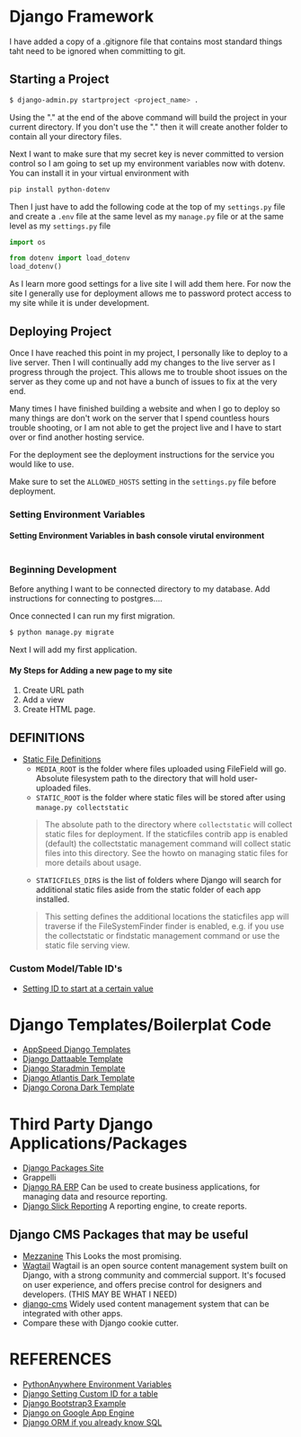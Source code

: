 # Django Framework

I have added a copy of a .gitignore file that contains most standard things taht need to be ignored when committing to git.

## Starting a Project
```bash
$ django-admin.py startproject <project_name> .
```
Using the "." at the end of the above command will build the project in your current directory.
If you don't use the "." then it will create another folder to contain all your directory files.

Next I want to make sure that my secret key is never committed to version control so I am
going to set up my environment variables now with dotenv. You can install it in your
virtual environment with
```bash
pip install python-dotenv
```

Then I just have to add the following code at the top of my `settings.py` file and
create a `.env` file at the same level as my `manage.py` file or at the same level
as my `settings.py` file

```python
import os

from dotenv import load_dotenv
load_dotenv()
```
As I learn more good settings for a live site I will add them here. For now
the site I generally use for deployment allows me to password protect access
to my site while it is under development.

## Deploying Project
Once I have reached this point in my project, I personally like to deploy to
a live server. Then I will continually add my changes to the live server as I
progress through the project. This allows me to trouble shoot issues on the
server as they come up and not have a bunch of issues to fix at the very end.

Many times I have finished building a website and when I go to deploy so many
things are don't work on the server that I spend countless hours trouble
shooting, or I am not able to get the project live and I have to start over
or find another hosting service.

For the deployment see the deployment instructions for the service you would
like to use.

Make sure to set the `ALLOWED_HOSTS` setting in the `settings.py` file before
deployment.

### Setting Environment Variables

#### Setting Environment Variables in bash console virutal environment
```bash

```

### Beginning Development

Before anything I want to be connected directory to my database. Add
instructions for connecting to postgres....

Once connected I can run my first migration.
```bash
$ python manage.py migrate
```
Next I will add my first application.

#### My Steps for Adding a new page to my site
1. Create URL path
2. Add a view
3. Create HTML page.


## DEFINITIONS
* [Static File Definitions](https://stackoverflow.com/questions/24022558/differences-between-staticfiles-dir-static-root-and-media-root)
    * `MEDIA_ROOT` is the folder where files uploaded using FileField will go.
    Absolute filesystem path to the directory that will hold user-uploaded files.
    * `STATIC_ROOT` is the folder where static files will be stored after using 
    `manage.py collectstatic`
    > The absolute path to the directory where `collectstatic` will collect 
    > static files for deployment. 
    > If the staticfiles contrib app is enabled (default) the collectstatic 
    > management command will collect static files into this directory. 
    > See the howto on managing static files for more details about usage.
    * `STATICFILES_DIRS` is the list of folders where Django will search for 
    additional static files aside from the static folder of each app installed.
    >This setting defines the additional locations the staticfiles app will 
    > traverse if the FileSystemFinder finder is enabled, e.g. if you use the 
    > collectstatic or findstatic management command or use the static file 
    > serving view.



### Custom Model/Table ID's
* [Setting ID to start at a certain value](https://stackoverflow.com/questions/117800/how-to-get-django-autofields-to-start-at-a-higher-number)

# Django Templates/Boilerplat Code
* [AppSpeed Django Templates](https://appseed.us/django)
* [Django Dattaable Template](https://github.com/app-generator/django-dashboard-dattaable)
* [Django Staradmin Template](https://github.com/app-generator/django-dashboard-staradmin)
* [Django Atlantis Dark Template](https://appseed.us/admin-dashboards/django-dashboard-atlantis-dark)
* [Django Corona Dark Template](https://appseed.us/admin-dashboards/django-dashboard-corona-dark)


# Third Party Django Applications/Packages
* [Django Packages Site](https://djangopackages.org/) 
* Grappelli
* [Django RA  ERP](https://github.com/ra-systems/django-ra-erp) Can be used to
create business applications, for managing data and resource reporting.
* [Django Slick Reporting](https://github.com/ra-systems/django-slick-reporting)
A reporting engine, to create reports.

## Django CMS Packages that may be useful
* [Mezzanine](https://github.com/stephenmcd/mezzanine) This Looks the most
promising.
* [Wagtail](https://github.com/wagtail/wagtail) Wagtail is an open source 
content management system built on Django, with a strong community and 
commercial support. It's focused on user experience, and offers precise control 
for designers and developers. (THIS MAY BE WHAT I NEED)
* [django-cms](https://github.com/django-cms/django-cms) Widely used content
management system that can be integrated with other apps.
* Compare these with Django cookie cutter.


# REFERENCES
* [PythonAnywhere Environment Variables](https://help.pythonanywhere.com/pages/environment-variables-for-web-apps/)
* [Django Setting Custom ID for a table](https://techstream.org/Web-Development/Custom-Auto-Increment-Field-Django)
* [Django Bootstrap3 Example](https://www.dev2qa.com/django-bootstrap3-example/)
* [Django on Google App Engine](https://medium.com/bluekiri/gae-django-3-0-production-ready-app-using-cookiecutter-in-5-minutes-adb6c35a2b3e)
* [Django ORM if you already know SQL](https://amitness.com/2018/10/django-orm-for-sql-users/)